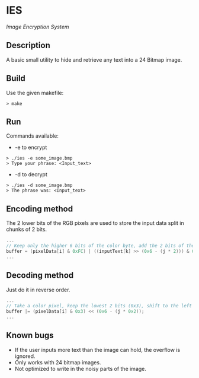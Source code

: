 # IES
*Image Encryption System*
## Description
A basic small utility to hide and retrieve any text into a 24 Bitmap image.
## Build
Use the given makefile:
```shell
> make
```
## Run
Commands available:
- -e to encrypt
```shell
> ./ies -e some_image.bmp
> Type your phrase: <Input_text>
```
- -d to decrypt
```shell
> ./ies -d some_image.bmp
> The phrase was: <Input_text>
```

## Encoding method
The 2 lower bits of the RGB pixels are used to store the input data split in chunks of 2 bits.
```c
...
// Keep only the higher 6 bits of the color byte, add the 2 bits of the text (which have been shifted to the right accordingly then ANDED to keep only the 2 lowest bits). For 1 byte of text we need 4 bytes of color.
buffer = (pixelData[i] & 0xFC) | ((inputText[k] >> (0x6 - (j * 2))) & 0x3);
...
```
## Decoding method
Just do it in reverse order.
```c
...
// Take a color pixel, keep the lowest 2 bits (0x3), shift to the left by an offset: 0x6 minus 2 times the separate counter j.
buffer |= (pixelData[i] & 0x3) << (0x6 - (j * 0x2));
...
```

## Known bugs
- If the user inputs more text than the image can hold, the overflow is ignored.
- Only works with 24 bitmap images.
- Not optimized to write in the noisy parts of the image.
